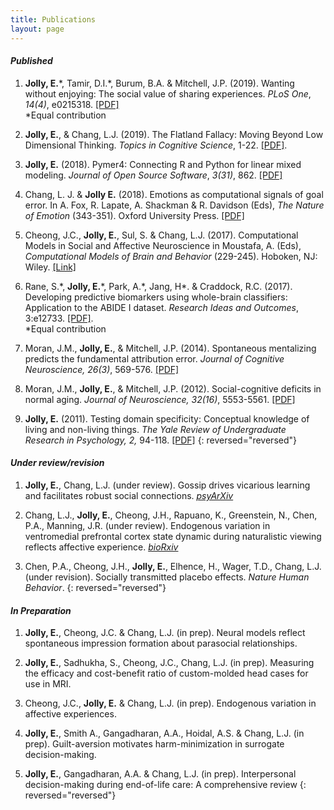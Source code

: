 ```yaml
---
title: Publications
layout: page
---
```


#### *Published*

1. **Jolly, E.**\*, Tamir, D.I.\*, Burum, B.A. & Mitchell, J.P. (2019). Wanting without enjoying: The social value of sharing experiences. *PLoS One*, *14(4)*, e0215318. [[PDF]](https://journals.plos.org/plosone/article?id=10.1371/journal.pone.0215318)  
\*Equal contribution

2. **Jolly, E.**, & Chang, L.J. (2019). The Flatland Fallacy:  Moving Beyond Low Dimensional Thinking. *Topics in Cognitive Science*, 1-22. [[PDF]](https://onlinelibrary.wiley.com/doi/epdf/10.1111/tops.12404).

3. **Jolly, E.** (2018). Pymer4: Connecting R and Python for linear mixed modeling. *Journal of Open Source Software*, *3(31)*, 862. [[PDF]](http://joss.theoj.org/papers/10.21105/joss.00862)

4. Chang, L. J. & **Jolly E.** (2018). Emotions as computational signals of goal error. In A. Fox, R. Lapate, A. Shackman & R. Davidson (Eds), *The Nature of Emotion* (343-351). Oxford University Press. [[PDF]](/assets/pdfs/Jolly_Emotions_Chapter.pdf)

5. Cheong, J.C., **Jolly, E.**, Sul, S. & Chang, L.J. (2017). Computational Models in Social and Affective Neuroscience in Moustafa, A. (Eds), *Computational Models of Brain and Behavior* (229-245). Hoboken, NJ: Wiley. [[Link]](http://onlinelibrary.wiley.com/doi/10.1002/9781119159193.ch17/summary)

6. Rane, S.\*, **Jolly, E.**\*, Park, A.\*, Jang, H\*. & Craddock, R.C. (2017). Developing predictive biomarkers using whole-brain classifiers: Application to the ABIDE I dataset. *Research Ideas and Outcomes*, 3:e12733. [[PDF]](https://riojournal.com/article/12733/download/pdf/).  
\*Equal contribution

7. Moran, J.M., **Jolly, E.**, & Mitchell, J.P. (2014). Spontaneous mentalizing predicts the fundamental attribution error. *Journal of Cognitive Neuroscience, 26(3)*, 569-576. [[PDF]](https://dash.harvard.edu/bitstream/handle/1/13457155/jocn_a_00513.pdf?sequence=1)

8. Moran, J.M., **Jolly, E.**, & Mitchell, J.P. (2012). Social-cognitive deficits in normal aging. *Journal of Neuroscience, 32(16)*, 5553-5561. [[PDF]](http://www.jneurosci.org/content/jneuro/32/16/5553.full.pdf)

9. **Jolly, E.** (2011). Testing domain specificity: Conceptual knowledge of living and non-living things. *The Yale Review of Undergraduate Research in Psychology, 2,* 94-118. [[PDF]](https://campuspress.yale.edu/yrurp/files/2015/11/2010_Jolly-Conceptual-Knowledge-Organization-1un1c9m.pdf)
{: reversed="reversed"}

#### *Under review/revision*  
1. **Jolly, E.**, Chang, L.J. (under review). Gossip drives vicarious learning and facilitates robust social connections. *[psyArXiv](https://psyarxiv.com/qau5s/)*  

2. Chang, L.J., **Jolly, E.**, Cheong, J.H., Rapuano, K., Greenstein, N., Chen, P.A., Manning, J.R. (under review). Endogenous variation in ventromedial prefrontal cortex state dynamic during naturalistic viewing reflects affective experience. *[bioRxiv](https://www.biorxiv.org/content/10.1101/487892v1)*

3. Chen, P.A., Cheong, J.H., **Jolly, E.**, Elhence, H., Wager, T.D., Chang, L.J. (under revision). Socially transmitted placebo effects. *Nature Human Behavior*. 
{: reversed="reversed"}

#### *In Preparation*
1. **Jolly, E.**, Cheong, J.C. & Chang, L.J. (in prep). Neural models reflect spontaneous impression formation about parasocial relationships.

2. **Jolly, E.**, Sadhukha, S., Cheong, J.C., Chang, L.J. (in prep). Measuring the efficacy and cost-benefit ratio of custom-molded head cases for use in MRI.  

3. Cheong, J.C., **Jolly, E.** & Chang, L.J. (in prep). Endogenous variation in affective experiences.

4. **Jolly, E.**, Smith A., Gangadharan, A.A., Hoidal, A.S. & Chang, L.J.  (in prep). Guilt-aversion motivates harm-minimization in surrogate decision-making.

5. **Jolly, E.**, Gangadharan, A.A. & Chang, L.J. (in prep). Interpersonal decision-making during end-of-life care: A comprehensive review
{: reversed="reversed"}

